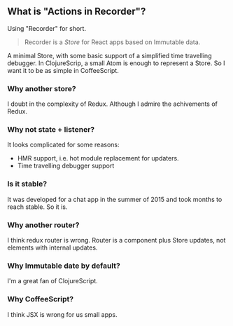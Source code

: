 
What is "Actions in Recorder"?
----

Using "Recorder" for short.

> Recorder is a *Store* for React apps based on Immutable data.

A minimal Store, with some basic support of a simplified time travelling debugger. In ClojureScrip, a small Atom is enough to represent a Store. So I want it to be as simple in CoffeeScript.

### Why another store?

I doubt in the complexity of Redux. Although I admire the achivements of Redux.

### Why not state + listener?

It looks complicated for some reasons:

* HMR support, i.e. hot module replacement for updaters.
* Time travelling debugger support

### Is it stable?

It was developed for a chat app in the summer of 2015 and took months to reach stable. So it is.

### Why another router?

I think redux router is wrong. Router is a component plus Store updates, not elements with internal updates.

### Why Immutable date by default?

I'm a great fan of ClojureScript.

### Why CoffeeScript?

I think JSX is wrong for us small apps.
